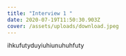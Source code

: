 ```yaml
---
title: "Interview 1 "
date: 2020-07-19T11:50:30.903Z
cover: /assets/uploads/download.jpeg
---
```

ihkufutyduyiuhiunuhuhfuty